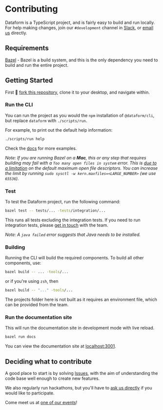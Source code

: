 # Contributing

Dataform is a TypeScript project, and is fairly easy to build and run locally.
For help making changes, join our `#development` channel in [Slack](https://slack.dataform.co), or [email us](mailto:team@dataform.co) directly.

## Requirements

[Bazel](https://bazel.build) - Bazel is a build system, and this is the only dependency you need to build and run the entire project.

## Getting Started

First :fork_and_knife: [fork this repository](https://github.com/dataform-co/dataform/fork), clone it to your desktop, and navigate within.

### Run the CLI

You can run the project as you would the `npm` installation of `@dataform/cli`, but replace `dataform` with `./scripts/run`.

For example, to print out the default help information:

```bash
./scripts/run help
```

Check the [docs](https://docs.dataform.co/guides/command-line-interface/) for more examples.

_Note: If you are running Bazel on a **Mac**, this or any step that requires building may fail with a `Too many open files in system` error. This is [due to a limitation](https://github.com/angular/angular-bazel-example/issues/178) on the default maximum open file descriptors. You can increase the limit by running `sudo sysctl -w kern.maxfiles=<LARGE_NUMBER>` (we use `65536`)._

### Test

To test the Dataform project, run the following command:

```bash
bazel test -- tests/... -tests/integration/...
```

This runs all tests excluding the integration tests. If you need to run integration tests, please [get in touch](mailto:opensource@dataform.co) with the team.

_Note: A `java failed` error suggests that Java needs to be installed._

### Building

Running the CLI will build the required components. To build all other components, use:

```bash
bazel build -- ... -tools/...
```

or if you're using `zsh`, then

```bash
bazel build -- "..." -tools/...
```

The projects folder here is not built as it requires an environment file, which can be provided from the team.

### Run the documentation site

This will run the documentation site in development mode with live reload.

```bash
bazel run docs
```

You can view the documentation site at [localhost:3001](http://localhost:3001).

## Deciding what to contribute

A good place to start is by solving [Issues](https://github.com/dataform-co/dataform/issues), with the aim of understanding the code base well enough to create new features.

We also regularly run hackathons, but you'll have to [ask us directly](mailto:team@dataform.co) if you would like to participate.

Come meet us at [one of our events](https://www.meetup.com/Data-First-London/)!

